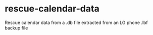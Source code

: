 # rescue-calendar-data
Rescue calendar data from a .db file extracted from an LG phone .lbf backup file
